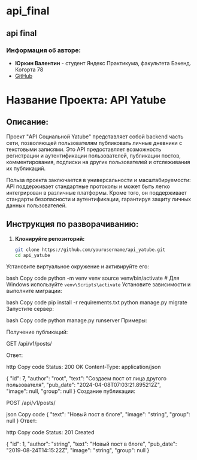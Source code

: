 # api_final
## api final

### Информация об авторе:
- **Юркин Валентин** - студент Яндекс Практикума, факультета Бэкенд. Когорта 78
- [GitHub](https://github.com/iurkinvalentin)

# Название Проекта: API Yatube

## Описание:
Проект "API Социальной Yatube" представляет собой backend часть сети, позволяющей пользователям публиковать личные дневники с текстовыми записями. Это API предоставляет возможность регистрации и аутентификации пользователей, публикации постов, комментирования, подписки на других пользователей и отслеживания их публикаций.

Польза проекта заключается в универсальности и масштабируемости: API поддерживает стандартные протоколы и может быть легко интегрирован в различные платформы. Кроме того, он поддерживает стандарты безопасности и аутентификации, гарантируя защиту личных данных пользователей.

## Инструкция по разворачиванию:
1. **Клонируйте репозиторий:**
   ```bash
   git clone https://github.com/yourusername/api_yatube.git
   cd api_yatube
Установите виртуальное окружение и активируйте его:

bash
Copy code
python -m venv venv
source venv/bin/activate  # Для Windows используйте `venv\Scripts\activate`
Установите зависимости и выполните миграции:

bash
Copy code
pip install -r requirements.txt
python manage.py migrate
Запустите сервер:

bash
Copy code
python manage.py runserver
Примеры:

Получение публикаций:

GET /api/v1/posts/

Ответ:

http
Copy code
Status: 200 OK
Content-Type: application/json

{
    "id": 7,
    "author": "root",
    "text": "Создаем пост от лица другого пользователя",
    "pub_date": "2024-04-08T07:03:21.895212Z",        
    "image": null,
    "group": null
}
Создание публикации:

POST /api/v1/posts/

json
Copy code
{
    "text": "Новый пост в блоге",
    "image": "string",
    "group": null
}
Ответ:

http
Copy code
Status: 201 Created

{
    "id": 1,
    "author": "string",
    "text": "Новый пост в блоге",
    "pub_date": "2019-08-24T14:15:22Z",
    "image": "string",
    "group": null
}
